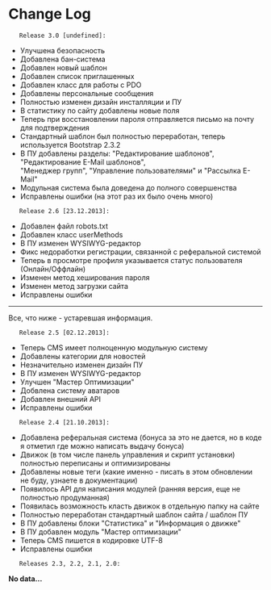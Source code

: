 <h1>Change Log</h1>

       Release 3.0 [undefined]:
<ul>
<li>Улучшена безопасность</li>
<li>Добавлена бан-система</li>
<li>Добавлен новый шаблон</li>
<li>Добавлен список приглашенных</li>
<li>Добавлен класс для работы с PDO</li>
<li>Добавлены персональные сообщения</li>
<li>Полностью изменен дизайн инсталляции и ПУ</li>
<li>В статистику по сайту добавлены новые поля</li>
<li>Теперь при восстановлении пароля отправляется письмо на почту для подтверждения</li>
<li>Стандартный шаблон был полностью переработан, теперь используется Bootstrap 2.3.2</li>
<li>В ПУ добавлены разделы: "Редактирование шаблонов", "Редактирование E-Mail шаблонов",<br>"Менеджер групп", "Управление пользователями" и "Рассылка E-Mail"</b></li>
<li>Модульная система была доведена до полного совершенства</li>
<li>Исправлены ошибки (на этот раз их было очень много)</li>
</ul>

       Release 2.6 [23.12.2013]:
<ul>
<li>Добавлен файл robots.txt</li>
<li>Добавлен класс userMethods</li>
<li>В ПУ изменен WYSIWYG-редактор</li>
<li>Фикс недоработки регистрации, связанной с реферальной системой</li></li>
<li>Теперь в просмотре профиля указывается статус пользователя (Онлайн/Оффлайн)</li>
<li>Изменен метод хеширования пароля</li>
<li>Изменен метод загрузки сайта</li>
<li>Исправлены ошибки</li>
</ul>

***
Все, что ниже - устаревшая информация.

       Release 2.5 [02.12.2013]:
<ul>
<li>Теперь CMS имеет полноценную модульную систему</li>
<li>Добавлены категории для новостей</li>
<li>Незначительно изменен дизайн ПУ</li>
<li>В ПУ изменен WYSIWYG-редактор</li>
<li>Улучшен "Мастер Оптимизации"</li>
<li>Добвлена систему аватаров</li>
<li>Добавлен внешний API</li>
<li>Исправлены ошибки</li>
</ul>

       Release 2.4 [21.10.2013]:
<ul>
<li>Добавлена реферальная система (бонуса за это не дается, но в коде я отметил где можно написать выдачу бонуса)</li>
<li>Движок (в том числе панель управления и скрипт установки) полностью переписаны и оптимизированы</li>
<li>Добавлены новые теги (какие именно - писать в этом обновлении не буду, узнаете в документации)</li>
<li>Появилось API для написания модулей (ранняя версия, еще не полностью продуманная)</li>
<li>Появилась возможность класть движок в отдельную папку на сайте</li>
<li>Полностью переработан стандартный шаблон сайта / шаблон ПУ</li>
<li>В ПУ добавлены блоки "Статистика" и "Информация о движке"</li>
<li>В ПУ добавлен модуль "Мастер оптимизации"</li>
<li>Теперь CMS пишется в кодировке UTF-8</li>
<li>Исправлены ошибки</li>
</ul>

       Releases 2.3, 2.2, 2.1, 2.0:
<b>No data...</b>

